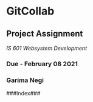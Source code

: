 # GitCollab
## Project Assignment ##
*IS 601 Websystem Development*
### Due - February 08 2021 ###
### Garima Negi ###
###Index###
